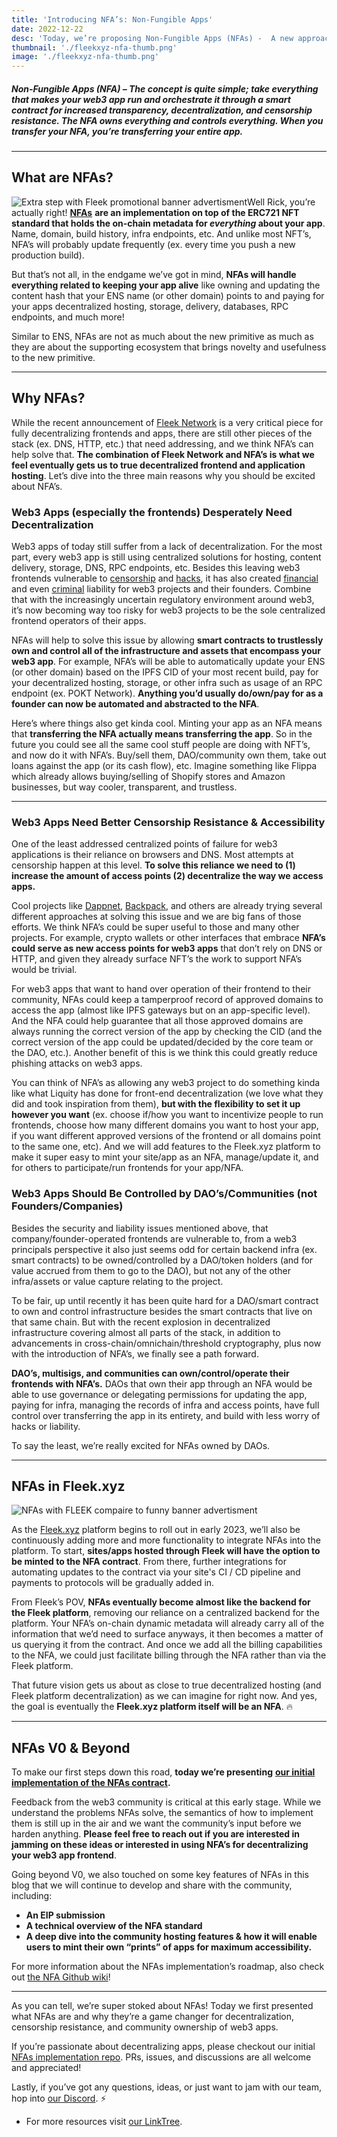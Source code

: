 ```yaml
---
title: 'Introducing NFA’s: Non-Fungible Apps'
date: 2022-12-22
desc: 'Today, we’re proposing Non-Fungible Apps (NFAs) -  A new approach for on-chain tokenization of apps that will help unlock better decentralization, censorship resistance, and community ownership for Web3 frontends.'
thumbnail: './fleekxyz-nfa-thumb.png'
image: './fleekxyz-nfa-thumb.png'
---
```


##### Non-Fungible Apps (NFA) – The concept is quite simple; take everything that makes your web3 app run and orchestrate it through a smart contract for increased transparency, decentralization, and censorship resistance. The NFA owns everything and controls everything. When you transfer your NFA, you’re transferring your _entire_ app.

---

## What are NFAs?

![Extra step with Fleek promotional banner advertisment](https://storageapi.fleek.one/fleek-team-bucket/Blogs/nfa-extra-steps.jpeg)Well Rick, you’re actually right! [**NFAs**](https://github.com/fleekxyz/non-fungible-apps) **are an implementation on top of the ERC721 NFT standard that holds the on-chain metadata for _everything_ about your app**. Name, domain, build history, infra endpoints, etc. And unlike most NFT’s, NFA’s will probably update frequently (ex. every time you push a new production build).

But that’s not all, in the endgame we’ve got in mind, **NFAs will handle everything related to keeping your app alive** like owning and updating the content hash that your ENS name (or other domain) points to and paying for your apps decentralized hosting, storage, delivery, databases, RPC endpoints, and much more!

Similar to ENS, NFAs are not as much about the new primitive as much as they are about the supporting ecosystem that brings novelty and usefulness to the new primitive.

---

## Why NFAs?

While the recent announcement of [Fleek Network](https://fleek.network) is a very critical piece for fully decentralizing frontends and apps, there are still other pieces of the stack (ex. DNS, HTTP, etc.) that need addressing, and we think NFA’s can help solve that. **The combination of Fleek Network and NFA’s is what we feel eventually gets us to true decentralized frontend and application hosting**. Let’s dive into the three main reasons why you should be excited about NFA’s.

### Web3 Apps (especially the frontends) Desperately Need Decentralization

Web3 apps of today still suffer from a lack of decentralization. For the most part, every web3 app is still using centralized solutions for hosting, content delivery, storage, DNS, RPC endpoints, etc. Besides this leaving web3 frontends vulnerable to [censorship](https://twitter.com/liamzebedee/status/1577525264963100674) and [hacks](https://www.coindesk.com/business/2021/12/10/badgerdao-reveals-details-of-how-it-was-hacked-for-120m/), it has also created [financial](https://www.coindesk.com/policy/2022/01/03/cftc-fines-crypto-betting-service-polymarket-14m-for-unregistered-swaps/) and even [criminal](https://www.coindesk.com/policy/2022/11/22/tornado-cash-developer-alexey-pertsev-to-remain-in-jail-until-at-least-late-februrary/) liability for web3 projects and their founders. Combine that with the increasingly uncertain regulatory environment around web3, it’s now becoming way too risky for web3 projects to be the sole centralized frontend operators of their apps.

NFAs will help to solve this issue by allowing **smart contracts to trustlessly own and control all of the infrastructure and assets that encompass your web3 app**. For example, NFA’s will be able to automatically update your ENS (or other domain) based on the IPFS CID of your most recent build, pay for your decentralized hosting, storage, or other infra such as usage of an RPC endpoint (ex. POKT Network). **Anything you’d usually do/own/pay for as a founder can now be automated and abstracted to the NFA**.

Here’s where things also get kinda cool. Minting your app as an NFA means that **transferring the NFA actually means transferring the app**. So in the future you could see all the same cool stuff people are doing with NFT’s, and now do it with NFA’s. Buy/sell them, DAO/community own them, take out loans against the app (or its cash flow), etc. Imagine something like Flippa which already allows buying/selling of Shopify stores and Amazon businesses, but way cooler, transparent, and trustless.

---

### Web3 Apps Need Better Censorship Resistance & Accessibility

One of the least addressed centralized points of failure for web3 applications is their reliance on browsers and DNS. Most attempts at censorship happen at this level. **To solve this reliance we need to (1) increase the amount of access points (2) decentralize the way we access apps.**

Cool projects like [Dappnet](http://twitter.com/dappnetbby), [Backpack](https://www.backpack.app/), and others are already trying several different approaches at solving this issue and we are big fans of those efforts. We think NFA’s could be super useful to those and many other projects. For example, crypto wallets or other interfaces that embrace **NFA’s could serve as new access points for web3 apps** that don’t rely on DNS or HTTP, and given they already surface NFT’s the work to support NFA’s would be trivial.

For web3 apps that want to hand over operation of their frontend to their community, NFAs could keep a tamperproof record of approved domains to access the app (almost like IPFS gateways but on an app-specific level). And the NFA could help guarantee that all those approved domains are always running the correct version of the app by checking the CID (and the correct version of the app could be updated/decided by the core team or the DAO, etc.). Another benefit of this is we think this could greatly reduce phishing attacks on web3 apps.

You can think of NFA’s as allowing any web3 project to do something kinda like what Liquity has done for front-end decentralization (we love what they did and took inspiration from them), **but with the flexibility to set it up however you want** (ex. choose if/how you want to incentivize people to run frontends, choose how many different domains you want to host your app, if you want different approved versions of the frontend or all domains point to the same one, etc). And we will add features to the Fleek.xyz platform to make it super easy to mint your site/app as an NFA, manage/update it, and for others to participate/run frontends for your app/NFA.

### Web3 Apps Should Be Controlled by DAO’s/Communities (not Founders/Companies)

Besides the security and liability issues mentioned above, that company/founder-operated frontends are vulnerable to, from a web3 principals perspective it also just seems odd for certain backend infra (ex. smart contracts) to be owned/controlled by a DAO/token holders (and for value accrued from them to go to the DAO), but not any of the other infra/assets or value capture relating to the project.

To be fair, up until recently it has been quite hard for a DAO/smart contract to own and control infrastructure besides the smart contracts that live on that same chain. But with the recent explosion in decentralized infrastructure covering almost all parts of the stack, in addition to advancements in cross-chain/omnichain/threshold cryptography, plus now with the introduction of NFA’s, we finally see a path forward.

**DAO’s, multisigs, and communities can own/control/operate their frontends with NFA’s.** DAOs that own their app through an NFA would be able to use governance or delegating permissions for updating the app, paying for infra, managing the records of infra and access points, have full control over transferring the app in its entirety, and build with less worry of hacks or liability.

To say the least, we’re really excited for NFAs owned by DAOs.

---

## NFAs in Fleek.xyz

![NFAs with FLEEK compaire to funny banner advertisment](https://storageapi.fleek.one/fleek-team-bucket/Blogs/fleek-distracted-nfas.jpeg)

As the [Fleek.xyz](https://fleek.xyz) platform begins to roll out in early 2023, we’ll also be continuously adding more and more functionality to integrate NFAs into the platform. To start, **sites/apps hosted through Fleek will have the option to be minted to the NFA contract**. From there, further integrations for automating updates to the contract via your site's CI / CD pipeline and payments to protocols will be gradually added in.

From Fleek’s POV, **NFAs eventually become almost like the backend for the Fleek platform**, removing our reliance on a centralized backend for the platform. Your NFA’s on-chain dynamic metadata will already carry all of the information that we’d need to surface anyways, it then becomes a matter of us querying it from the contract. And once we add all the billing capabilities to the NFA, we could just facilitate billing through the NFA rather than via the Fleek platform.

That future vision gets us about as close to true decentralized hosting (and Fleek platform decentralization) as we can imagine for right now. And yes, the goal is eventually the **Fleek.xyz platform itself will be an NFA**. 🔥

---

## NFAs V0 & Beyond

To make our first steps down this road, **today we’re presenting** [**our initial implementation of the NFAs contract**](https://github.com/fleekxyz/non-fungible-apps)**.**

Feedback from the web3 community is critical at this early stage. While we understand the problems NFAs solve, the semantics of how to implement them is still up in the air and we want the community’s input before we harden anything. **Please feel free to reach out if you are interested in jamming on these ideas or interested in using NFA’s for decentralizing your web3 app frontend**.

Going beyond V0, we also touched on some key features of NFAs in this blog that we will continue to develop and share with the community, including:

- **An EIP submission**
- **A technical overview of the NFA standard**
- **A deep dive into the community hosting features & how it will enable users to mint their own “prints” of apps for maximum accessibility.**

For more information about the NFAs implementation’s roadmap, also check out [the NFA Github wiki](https://github.com/fleekxyz/non-fungible-apps/wiki)!

---

As you can tell, we’re super stoked about NFAs! Today we first presented what NFAs are and why they’re a game changer for decentralization, censorship resistance, and community ownership of web3 apps.

If you’re passionate about decentralizing apps, please checkout our initial [NFAs implementation repo](https://github.com/fleekxyz/non-fungible-apps). PRs, issues, and discussions are all welcome and appreciated!

Lastly, if you’ve got any questions, ideas, or just want to jam with our team, hop into [our Discord](https://discord.gg/fleek). ⚡️

- For more resources visit [our LinkTree](https://linktr.ee/fleek).
